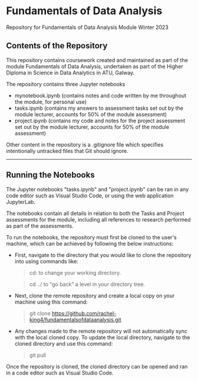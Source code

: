 # Fundamentals of Data Analysis


Repository for Fundamentals of Data Analysis Module Winter 2023

## Contents of the Repository

This repository contains coursework created and maintained as part of the module Fundamentals of Data Analysis, undertaken as part of the Higher Diploma in Science in Data Analytics in ATU, Galway.

The repository contains three Jupyter notebooks

- mynotebook.ipynb (contains notes and code written by me throughout the module, for personal use)
- tasks.ipynb (contains my answers to assessment tasks set out by the module lecturer, accounts for 50% of the module assessment)
- project.ipynb (contains my code and notes for the project assessment set out by the module lecturer, accounts for 50% of the module assessment)

Other content in the repository is a .gitignore file which specifies intentionally untracked files that Git should ignore.

***

## Running the Notebooks

The Jupyter notebooks "tasks.ipynb" and "project.ipynb" can be ran in any code editor such as Visual Studio Code, or using the web application JupyterLab.

The notebooks contain all details in relation to both the Tasks and Project assessments for the module, including all references to research performed as part of the assessments.

To run the notebooks, the repository must first be cloned to the user's machine, which can be achieved by following the below instructions:

- First, navigate to the directory that you would like to clone the repository into using commands like:
    > cd: to change your working directory.

    > cd ../ to "go back" a level in your directory tree.

- Next, clone the remote repository and create a local copy on your machine using this command:
    > git clone https://github.com/rachel-king4/fundamentalsofdataanalysis.git

- Any changes made to the remote repository will not automatically sync with the local cloned copy. To update the local directory, navigate to the cloned directory and use this command:
    > git pull

Once the repository is cloned, the cloned directory can be opened and ran in a code editor such as Visual Studio Code.


